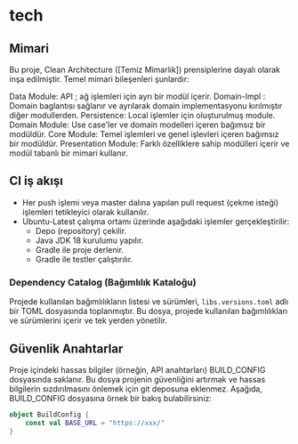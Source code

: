 # tech


## Mimari
Bu proje, Clean Architecture ([Temiz Mimarlık]) prensiplerine dayalı olarak inşa edilmiştir. Temel mimari bileşenleri şunlardır:

Data Module: API ; ağ işlemleri için ayrı bir modül içerir. Domain-Impl : Domain baglantısı sağlanır ve ayrılarak domain implementasyonu kırılmıştır diğer modullerden. Persistence: Local işlemler için oluşturulmuş module.
Domain Module: Use case'ler ve domain modelleri içeren bağımsız bir modüldür.
Core Module: Temel işlemleri ve genel işlevleri içeren bağımsız bir modüldür.
Presentation Module: Farklı özelliklere sahip modülleri içerir ve modül tabanlı bir mimari kullanır.


## CI iş akışı 

- Her push işlemi veya master dalına yapılan pull request (çekme isteği) işlemleri tetikleyici olarak kullanılır.
- Ubuntu-Latest çalışma ortamı üzerinde aşağıdaki işlemler gerçekleştirilir:
    - Depo (repository) çekilir.
    - Java JDK 18 kurulumu yapılır.
    - Gradle ile proje derlenir.
    - Gradle ile testler çalıştırılır.


### Dependency Catalog (Bağımlılık Kataloğu)

Projede kullanılan bağımlılıkların listesi ve sürümleri, `libs.versions.toml`  adlı bir TOML dosyasında toplanmıştır. Bu dosya, projede kullanılan bağımlılıkları ve sürümlerini içerir ve tek yerden yönetilir.

## Güvenlik Anahtarlar 

Proje içindeki hassas bilgiler (örneğin, API anahtarları) BUILD_CONFIG dosyasında saklanır.
Bu dosya projenin güvenliğini artırmak ve hassas bilgilerin sızdırılmasını önlemek için git deposuna eklenmez. 
Aşağıda, BUILD_CONFIG dosyasına örnek bir bakış bulabilirsiniz:

```kotlin
object BuildConfig {
    const val BASE_URL = "https://xxx/"
}
 
